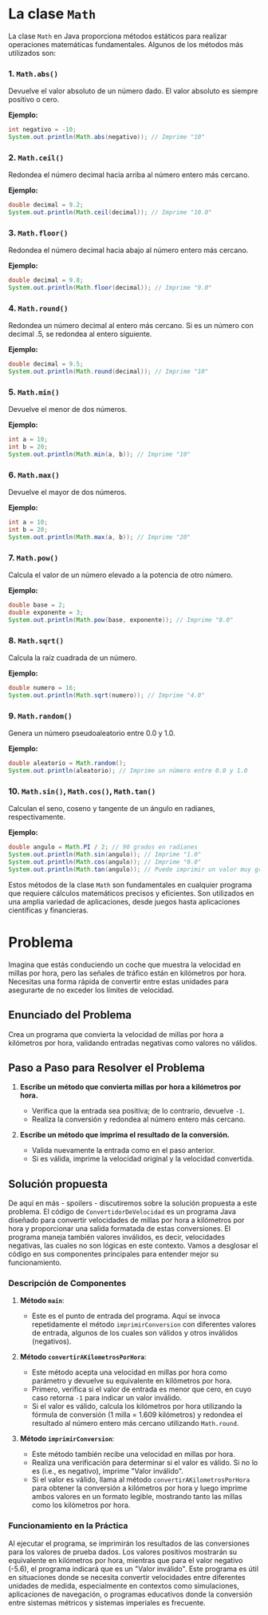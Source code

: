 # La clase `Math`
La clase `Math` en Java proporciona métodos estáticos para realizar operaciones matemáticas fundamentales. Algunos de los métodos más utilizados son:

### 1. `Math.abs()`
Devuelve el valor absoluto de un número dado. El valor absoluto es siempre positivo o cero.

**Ejemplo:**
```java
int negativo = -10;
System.out.println(Math.abs(negativo)); // Imprime "10"
```

### 2. `Math.ceil()`
Redondea el número decimal hacia arriba al número entero más cercano.

**Ejemplo:**
```java
double decimal = 9.2;
System.out.println(Math.ceil(decimal)); // Imprime "10.0"
```

### 3. `Math.floor()`
Redondea el número decimal hacia abajo al número entero más cercano.

**Ejemplo:**
```java
double decimal = 9.8;
System.out.println(Math.floor(decimal)); // Imprime "9.0"
```

### 4. `Math.round()`
Redondea un número decimal al entero más cercano. Si es un número con decimal .5, se redondea al entero siguiente.

**Ejemplo:**
```java
double decimal = 9.5;
System.out.println(Math.round(decimal)); // Imprime "10"
```

### 5. `Math.min()`
Devuelve el menor de dos números.

**Ejemplo:**
```java
int a = 10;
int b = 20;
System.out.println(Math.min(a, b)); // Imprime "10"
```

### 6. `Math.max()`
Devuelve el mayor de dos números.

**Ejemplo:**
```java
int a = 10;
int b = 20;
System.out.println(Math.max(a, b)); // Imprime "20"
```

### 7. `Math.pow()`
Calcula el valor de un número elevado a la potencia de otro número.

**Ejemplo:**
```java
double base = 2;
double exponente = 3;
System.out.println(Math.pow(base, exponente)); // Imprime "8.0"
```

### 8. `Math.sqrt()`
Calcula la raíz cuadrada de un número.

**Ejemplo:**
```java
double numero = 16;
System.out.println(Math.sqrt(numero)); // Imprime "4.0"
```

### 9. `Math.random()`
Genera un número pseudoaleatorio entre 0.0 y 1.0.

**Ejemplo:**
```java
double aleatorio = Math.random();
System.out.println(aleatorio); // Imprime un número entre 0.0 y 1.0
```

### 10. `Math.sin()`, `Math.cos()`, `Math.tan()`
Calculan el seno, coseno y tangente de un ángulo en radianes, respectivamente.

**Ejemplo:**
```java
double angulo = Math.PI / 2; // 90 grados en radianes
System.out.println(Math.sin(angulo)); // Imprime "1.0"
System.out.println(Math.cos(angulo)); // Imprime "0.0"
System.out.println(Math.tan(angulo)); // Puede imprimir un valor muy grande, ya que tan(90) tiende a infinito
```

Estos métodos de la clase `Math` son fundamentales en cualquier programa que requiere cálculos matemáticos precisos y eficientes.
Son utilizados en una amplia variedad de aplicaciones, desde juegos hasta aplicaciones científicas y financieras.

# Problema
Imagina que estás conduciendo un coche que muestra la velocidad en millas por hora, pero las señales de tráfico están en kilómetros por hora.
Necesitas una forma rápida de convertir entre estas unidades para asegurarte de no exceder los límites de velocidad.

## Enunciado del Problema
Crea un programa que convierta la velocidad de millas por hora a kilómetros por hora, validando entradas negativas como valores no válidos.

## Paso a Paso para Resolver el Problema

1. **Escribe un método que convierta millas por hora a kilómetros por hora.**
   - Verifica que la entrada sea positiva; de lo contrario, devuelve `-1`.
   - Realiza la conversión y redondea al número entero más cercano.

2. **Escribe un método que imprima el resultado de la conversión.**
   - Valida nuevamente la entrada como en el paso anterior.
   - Si es válida, imprime la velocidad original y la velocidad convertida.

## Solución propuesta
De aquí en más - spoilers - discutiremos sobre la solución propuesta a este problema.
El código de `ConvertidorDeVelocidad` es un programa Java diseñado para convertir velocidades de millas por hora a kilómetros por hora y proporcionar una salida formatada de estas conversiones.
El programa maneja también valores inválidos, es decir, velocidades negativas, las cuales no son lógicas en este contexto. Vamos a desglosar el código en sus componentes principales para entender mejor su funcionamiento.

### Descripción de Componentes

1. **Método `main`**:
   - Este es el punto de entrada del programa. Aquí se invoca repetidamente el método `imprimirConversion` con diferentes valores de entrada, algunos de los cuales son válidos y otros inválidos (negativos).

2. **Método `convertirAKilometrosPorHora`**:
   - Este método acepta una velocidad en millas por hora como parámetro y devuelve su equivalente en kilómetros por hora.
   - Primero, verifica si el valor de entrada es menor que cero, en cuyo caso retorna `-1` para indicar un valor inválido.
   - Si el valor es válido, calcula los kilómetros por hora utilizando la fórmula de conversión (1 milla = 1.609 kilómetros) y redondea el resultado al número entero más cercano utilizando `Math.round`.

3. **Método `imprimirConversion`**:
   - Este método también recibe una velocidad en millas por hora.
   - Realiza una verificación para determinar si el valor es válido. Si no lo es (i.e., es negativo), imprime "Valor inválido".
   - Si el valor es válido, llama al método `convertirAKilometrosPorHora` para obtener la conversión a kilómetros por hora y luego imprime ambos valores en un formato legible, mostrando tanto las millas como los kilómetros por hora.

### Funcionamiento en la Práctica

Al ejecutar el programa, se imprimirán los resultados de las conversiones para los valores de prueba dados. Los valores positivos mostrarán su equivalente en kilómetros por hora, mientras que para el valor negativo (-5.6), el programa indicará que es un "Valor inválido".
Este programa es útil en situaciones donde se necesita convertir velocidades entre diferentes unidades de medida, especialmente en contextos como simulaciones, aplicaciones de navegación, o programas educativos donde la conversión entre sistemas métricos y sistemas imperiales es frecuente.
